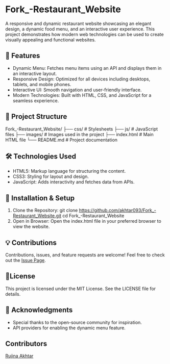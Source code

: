 # Fork_-Restaurant_Website
A responsive and dynamic restaurant website showcasing an elegant design, a dynamic food menu, and an interactive user experience. This project demonstrates how modern web technologies can be used to create visually appealing and functional websites.
## 🚀 Features
- Dynamic Menu: Fetches menu items using an API and displays them in an interactive layout.
- Responsive Design: Optimized for all devices including desktops, tablets, and mobile phones.
- Interactive UI: Smooth navigation and user-friendly interface.
- Modern Technologies: Built with HTML, CSS, and JavaScript for a seamless experience.
## 📂 Project Structure
Fork_-Restaurant_Website/
├── css/                # Stylesheets
├── js/                 # JavaScript files
├── images/             # Images used in the project
├── index.html          # Main HTML file
└── README.md           # Project documentation
## 🛠️ Technologies Used
- HTML5: Markup language for structuring the content.
- CSS3: Styling for layout and design.
- JavaScript: Adds interactivity and fetches data from APIs.

## 🔧 Installation & Setup
1. Clone the Repository:
 git clone https://github.com/akhtar093/Fork_-Restaurant_Website.git
cd Fork_-Restaurant_Website
2. Open in Browser: Open the index.html file in your preferred browser to view the website.

## 💡 Contributions
Contributions, issues, and feature requests are welcome! Feel free to check out the [Issue Page](https://github.com/akhtar093/Fork_-Restaurant_Website/issues).

## 📄License
This project is licensed under the MIT License. See the LICENSE file for details.

## 🙌 Acknowledgments
- Special thanks to the open-source community for inspiration.
- API providers for enabling the dynamic menu feature.


## Contributors
[Rujina Akhtar](https://github.com/Rujina-227)




